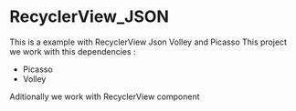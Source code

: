 # RecyclerView_JSON
This is a example with RecyclerView Json Volley and Picasso
This project we work with this dependencies :

* Picasso 
* Volley

Aditionally we work with RecyclerView component
